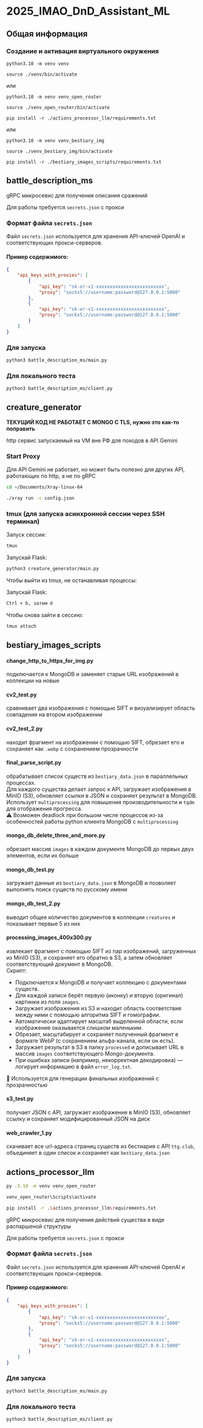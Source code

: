 # 2025_IMAO_DnD_Assistant_ML

## Общая информация

### Создание и активация виртуального окружения

```
python3.10 -m venv venv
```

```
source ./venv/bin/activate
``` 

или 

```
python3.10 -m venv venv_open_router
``` 

```
source ./venv_open_router/bin/activate
``` 

```
pip install -r ./actions_processor_llm/requirements.txt
```

или 

```
python3.10 -m venv venv_bestiary_img
``` 

```
source ./venv_bestiary_img/bin/activate
``` 

```
pip install -r ./bestiary_images_scripts/requirements.txt
```

## battle_description_ms

gRPC микросевис для получения описания сражений

Для работы требуется `secrets.json` с прокси 

### Формат файла `secrets.json`

Файл `secrets.json` используется для хранения API-ключей OpenAI и соответствующих прокси-серверов.

#### Пример содержимого:

```json
{
    "api_keys_with_proxies": [
        {
            "api_key": "sk-or-v1-xxxxxxxxxxxxxxxxxxxxxxxxx",
            "proxy": "socks5://username:password@127.0.0.1:5000"
        },
        {
            "api_key": "sk-or-v1-xxxxxxxxxxxxxxxxxxxxxxxxx",
            "proxy": "socks5://username:password@127.0.0.1:5000"
        }
    ]
}
```
### Для запуска

```bash
python3 battle_description_ms/main.py
```

### Для локального теста

```bash
python3 battle_description_ms/client.py
```

## creature_generator

**ТЕКУЩИЙ КОД НЕ РАБОТАЕТ С MONGO С TLS, нужно это как-то поправить**

http сервис запускаемый на VM вне РФ для походов в API Gemini

### Start Proxy 

Для API Gemini не работает, но может быть полезно для других API, работающих по http, а не по gRPC

```bash
cd ~/Documents/Xray-linux-64
```

```bash
./xray run -c config.json
```

### tmux (для запуска асинхронной сессии через SSH терминал)

Запуск сессии:

 ```bash
tmux
``` 

Запускай Flask:
 ```bash
python3 creature_generator/main.py
``` 

Чтобы выйти из tmux, не останавливая процессы:

Запускай Flask:
 ```bash
Ctrl + b, затем d
``` 

Чтобы снова зайти в сессию:

 ```bash
tmux attach
``` 

## bestiary_images_scripts

#### change_http_to_https_for_img.py

подключается к MongoDB и заменяет старые URL изображений в коллекции на новые

#### cv2_test.py

сравнивает два изображения с помощью SIFT и визуализирует область совпадения на втором изображении

#### cv2_test_2.py

находит фрагмент на изображении с помощью SIFT, обрезает его и сохраняет как `.webp` с сохранением прозрачности

#### final_parse_script.py

обрабатывает список существ из `bestiary_data.json` в параллельных процессах.  
  Для каждого существа делает запрос к API, загружает изображения в MinIO (S3), обновляет ссылки в JSON и сохраняет результат в MongoDB.  
  Использует `multiprocessing` для повышения производительности и `tqdm` для отображения прогресса.  
  ⚠️ Возможен deadlock при большом числе процессов из-за особенностей работы python клиента MongoDB с `multiprocessing`

#### mongo_db_delete_three_and_more.py

обрезает массив `images` в каждом документе MongoDB до первых двух элементов, если их больше

#### mongo_db_test.py

загружает данные из `bestiary_data.json` в MongoDB и позволяет выполнять поиск существ по русскому имени

#### mongo_db_test_2.py

выводит общее количество документов в коллекции `creatures` и показывает первые 5 из них

#### processing_images_400x300.py

извлекает фрагмент с помощью SIFT из пар изображений, загруженных из MinIO (S3), и сохраняет его обратно в S3, а затем обновляет соответствующий документ в MongoDB.  
  Скрипт:
  - Подключается к MongoDB и получает коллекцию с документами существ.
  - Для каждой записи берёт первую (иконку) и вторую (оригинал) картинки из поля `images`.
  - Загружает изображения из S3 и находит область соответствия между ними с помощью алгоритма SIFT и гомографии.
  - Автоматически адаптирует масштаб выделенной области, если изображение оказывается слишком маленьким.
  - Обрезает, масштабирует и сохраняет полученный фрагмент в формате WebP (с сохранением альфа-канала, если он есть).
  - Загружает результат в S3 в папку `processed` и дописывает URL в массив `images` соответствующего Mongo-документа.
  - При ошибках записи (например, некорректная декодировка) — логирует информацию в файл `error_log.txt`.

📌 Используется для генерации финальных изображений с прозрачностью

#### s3_test.py

получает JSON с API, загружает изображение в MinIO (S3), обновляет ссылку и сохраняет модифицированный JSON на диск

#### web_crawler_1.py

скачивает все url-адреса страниц существ из бестиария с API `ttg.club`, объединяет в один список и сохраняет как `bestiary_data.json`

## actions_processor_llm

```bash
py -3.10 -m venv venv_open_router
```
```bash
venv_open_router\Scripts\activate 
```
```bash
pip install -r .\actions_processor_llm\requirements.txt
```

gRPC микросевис для получения действий существа в виде распаршеной структуры

Для работы требуется `secrets.json` с прокси 

### Формат файла `secrets.json`

Файл `secrets.json` используется для хранения API-ключей OpenAI и соответствующих прокси-серверов.

#### Пример содержимого:

```json
{
    "api_keys_with_proxies": [
        {
            "api_key": "sk-or-v1-xxxxxxxxxxxxxxxxxxxxxxxxx",
            "proxy": "socks5://username:password@127.0.0.1:5000"
        },
        {
            "api_key": "sk-or-v1-xxxxxxxxxxxxxxxxxxxxxxxxx",
            "proxy": "socks5://username:password@127.0.0.1:5000"
        }
    ]
}
```
### Для запуска

```bash
python3 battle_description_ms/main.py
```

### Для локального теста

```bash
python3 battle_description_ms/client.py
```